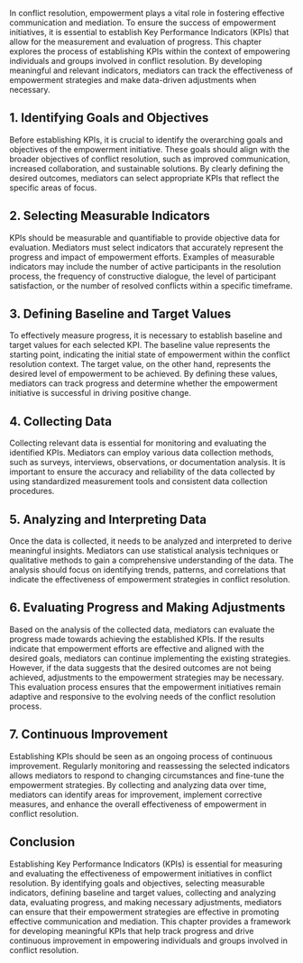 
In conflict resolution, empowerment plays a vital role in fostering effective communication and mediation. To ensure the success of empowerment initiatives, it is essential to establish Key Performance Indicators (KPIs) that allow for the measurement and evaluation of progress. This chapter explores the process of establishing KPIs within the context of empowering individuals and groups involved in conflict resolution. By developing meaningful and relevant indicators, mediators can track the effectiveness of empowerment strategies and make data-driven adjustments when necessary.

## 1\. Identifying Goals and Objectives

Before establishing KPIs, it is crucial to identify the overarching goals and objectives of the empowerment initiative. These goals should align with the broader objectives of conflict resolution, such as improved communication, increased collaboration, and sustainable solutions. By clearly defining the desired outcomes, mediators can select appropriate KPIs that reflect the specific areas of focus.

## 2\. Selecting Measurable Indicators

KPIs should be measurable and quantifiable to provide objective data for evaluation. Mediators must select indicators that accurately represent the progress and impact of empowerment efforts. Examples of measurable indicators may include the number of active participants in the resolution process, the frequency of constructive dialogue, the level of participant satisfaction, or the number of resolved conflicts within a specific timeframe.

## 3\. Defining Baseline and Target Values

To effectively measure progress, it is necessary to establish baseline and target values for each selected KPI. The baseline value represents the starting point, indicating the initial state of empowerment within the conflict resolution context. The target value, on the other hand, represents the desired level of empowerment to be achieved. By defining these values, mediators can track progress and determine whether the empowerment initiative is successful in driving positive change.

## 4\. Collecting Data

Collecting relevant data is essential for monitoring and evaluating the identified KPIs. Mediators can employ various data collection methods, such as surveys, interviews, observations, or documentation analysis. It is important to ensure the accuracy and reliability of the data collected by using standardized measurement tools and consistent data collection procedures.

## 5\. Analyzing and Interpreting Data

Once the data is collected, it needs to be analyzed and interpreted to derive meaningful insights. Mediators can use statistical analysis techniques or qualitative methods to gain a comprehensive understanding of the data. The analysis should focus on identifying trends, patterns, and correlations that indicate the effectiveness of empowerment strategies in conflict resolution.

## 6\. Evaluating Progress and Making Adjustments

Based on the analysis of the collected data, mediators can evaluate the progress made towards achieving the established KPIs. If the results indicate that empowerment efforts are effective and aligned with the desired goals, mediators can continue implementing the existing strategies. However, if the data suggests that the desired outcomes are not being achieved, adjustments to the empowerment strategies may be necessary. This evaluation process ensures that the empowerment initiatives remain adaptive and responsive to the evolving needs of the conflict resolution process.

## 7\. Continuous Improvement

Establishing KPIs should be seen as an ongoing process of continuous improvement. Regularly monitoring and reassessing the selected indicators allows mediators to respond to changing circumstances and fine-tune the empowerment strategies. By collecting and analyzing data over time, mediators can identify areas for improvement, implement corrective measures, and enhance the overall effectiveness of empowerment in conflict resolution.

## Conclusion

Establishing Key Performance Indicators (KPIs) is essential for measuring and evaluating the effectiveness of empowerment initiatives in conflict resolution. By identifying goals and objectives, selecting measurable indicators, defining baseline and target values, collecting and analyzing data, evaluating progress, and making necessary adjustments, mediators can ensure that their empowerment strategies are effective in promoting effective communication and mediation. This chapter provides a framework for developing meaningful KPIs that help track progress and drive continuous improvement in empowering individuals and groups involved in conflict resolution.
